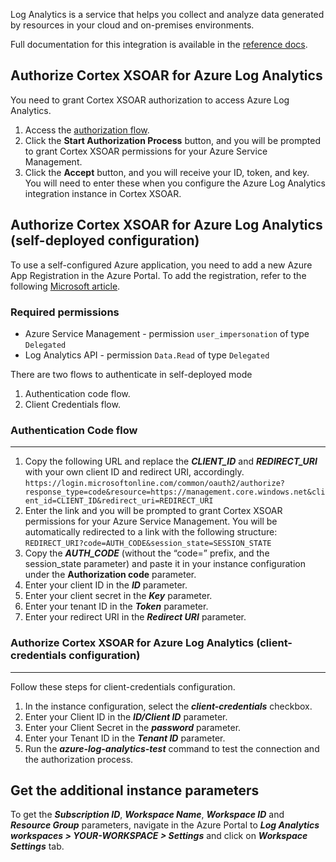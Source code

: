 Log Analytics is a service that helps you collect and analyze data generated by resources in your cloud and on-premises environments.

Full documentation for this integration is available in the [reference docs](https://xsoar.pan.dev/docs/reference/integrations/azure-log-analytics).


## Authorize Cortex XSOAR for Azure Log Analytics

You need to grant Cortex XSOAR authorization to access Azure Log Analytics.

1. Access the [authorization flow](https://oproxy.demisto.ninja/ms-azure-log-analytics). 
2. Click the **Start Authorization Process** button, and you will be prompted to grant Cortex XSOAR permissions for your Azure Service Management. 
3. Click the **Accept** button, and you will receive your ID, token, and key. You will need to enter these when you configure the Azure Log Analytics integration instance in Cortex XSOAR.

## Authorize Cortex XSOAR for Azure Log Analytics (self-deployed configuration)
To use a self-configured Azure application, you need to add a new Azure App Registration in the Azure Portal. To add the registration, refer to the following [Microsoft article](https://docs.microsoft.com/en-us/azure/active-directory/develop/quickstart-register-app).

### Required permissions
- Azure Service Management - permission `user_impersonation` of type `Delegated`
- Log Analytics API - permission `Data.Read` of type `Delegated`

There are two flows to authenticate in self-deployed mode
1. Authentication code flow.
2. Client Credentials flow.

### Authentication Code flow

---
1. Copy the following URL and replace the ***CLIENT_ID*** and ***REDIRECT_URI*** with your own client ID and redirect URI, accordingly.
```https://login.microsoftonline.com/common/oauth2/authorize?response_type=code&resource=https://management.core.windows.net&client_id=CLIENT_ID&redirect_uri=REDIRECT_URI```
2. Enter the link and you will be prompted to grant Cortex XSOAR permissions for your Azure Service Management. You will be automatically redirected to a link with the following structure:
```REDIRECT_URI?code=AUTH_CODE&session_state=SESSION_STATE```
3. Copy the ***AUTH_CODE*** (without the “code=” prefix, and the session_state parameter) and paste it in your instance configuration under the **Authorization code** parameter. 
4. Enter your client ID in the ***ID*** parameter. 
5. Enter your client secret in the ***Key*** parameter.
6. Enter your tenant ID in the ***Token*** parameter.
7. Enter your redirect URI in the ***Redirect URI*** parameter.


### Authorize Cortex XSOAR for Azure Log Analytics (client-credentials configuration)

---
Follow these steps for client-credentials configuration.

1. In the instance configuration, select the ***client-credentials*** checkbox.
2. Enter your Client ID in the ***ID/Client ID*** parameter. 
3. Enter your Client Secret in the ***password*** parameter.
4. Enter your Tenant ID in the ***Tenant ID*** parameter.
5. Run the ***azure-log-analytics-test*** command to test the connection and the authorization process.

## Get the additional instance parameters

To get the ***Subscription ID***, ***Workspace Name***, ***Workspace ID*** and ***Resource Group*** parameters, navigate in the Azure Portal to ***Log Analytics workspaces > YOUR-WORKSPACE > Settings*** and click on ***Workspace Settings*** tab.